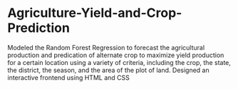 # Agriculture-Yield-and-Crop-Prediction
Modeled the Random Forest Regression to forecast the agricultural production and predication of alternate crop to maximize yield production for a certain location using a variety of criteria, including the crop, the state, the district, the season, and the area of the plot of land. Designed an interactive frontend using HTML and CSS
